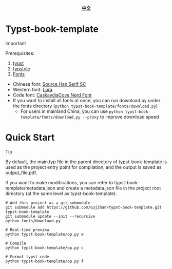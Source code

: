 <div align="center">
<strong>
<samp>

[中文](./README_zh.md)

</samp>
</strong>
</div>

# Typst-book-template
> [!IMPORTANT]
> Prerequisites:
> 1. [typst](https://github.com/typst/typst)
> 2. [typstyle](https://github.com/Enter-tainer/typstyle)
> 3. [Fonts](./fonts.json)
>   - Chinese font: [Source Han Serif SC](https://github.com/adobe-fonts/source-han-serif)
>   - Western font: [Lora](https://github.com/cyrealtype/Lora-Cyrillic)
>   - Code font: [CaskaydiaCove Nerd Font](https://github.com/ryanoasis/nerd-fonts/releases/download/v3.2.1/CascadiaCode.zip)
>   - If you want to install all fonts at once, you can run download.py under the fonts directory (`python typst-book-template/fonts/download.py`)
>       - For users in mainland China, you can use `python typst-book-template/fonts/download.py --proxy` to improve download speed


# Quick Start
> [!Tip]
> By default, the main.typ file in the parent directory of typst-book-template is used as the project entry point for compilation, and the output is saved as output_file.pdf.
> 
> If you want to make modifications, you can refer to typst-book-template/metadata.json and create a metadata.json file in the project root directory (at the same level as typst-book-template).


```shell
# Add this project as a git submodule
git submodule add https://github.com/qujihan/typst-book-template.git typst-book-template
git submodule update --init --recursive
python fonts/download.py

# Real-time preview
python typst-book-template/op.py w

# Compile
python typst-book-template/op.py c

# Format typst code
python typst-book-template/op.py f
```